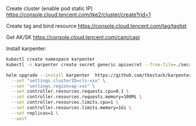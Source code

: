 Create cluster (enable pod static IP) https://console.cloud.tencent.com/tke2/cluster/create?rid=1

Create tag and bind resource https://console.cloud.tencent.com/tag/taglist

Get AK/SK https://console.cloud.tencent.com/cam/capi


Install karpenter:

```sh
kubectl create namespace karpenter
kubectl -n karpenter create secret generic apisecret --from-file=./secretID --from-file=./secretKey

helm upgrade --install karpenter  https://github.com/tkestack/karpenter-provider-tke/raw/refs/heads/main/charts/karpenter-0.1.8-beta29.tgz --namespace "karpenter" --create-namespace \
  --set "settings.clusterID=cls-xxx" \
  --set "settings.region=ap-xxx" \
  --set controller.resources.requests.cpu=0.1 \
  --set controller.resources.requests.memory=100Mi \
  --set controller.resources.limits.cpu=1 \
  --set controller.resources.limits.memory=1Gi \
  --set replicas=1 \
  --wait
```